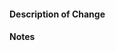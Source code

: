 #### Description of Change

<!--
Please provide a description above.
Contributors guide: https://github.com/Jakobg1215/source-wrench/blob/main/.github/CONTRIBUTING.md
-->

#### Notes

<!--
Write any additional information that is helpful to the reviewers.
-->
